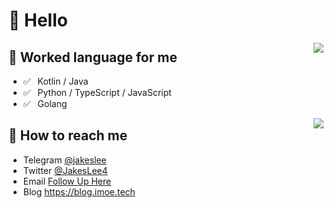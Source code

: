# 👋 Hello

<img align="right" src="https://github-readme-stats.vercel.app/api?username=jakeslee&show_icons=true&icon_color=0366d6&text_color=24292e&bg_color=ffffff&hide_title=true" />


## 💬 Worked language for me

- ✅ ⁠ ⁢⁣⁡⁠ ⁢⁣⁡Kotlin / Java
- ✅ ⁠ ⁢⁣⁡⁠ ⁢⁣⁡Python / TypeScript / JavaScript
- ✅ ⁠ ⁢⁣⁡⁠ ⁢⁣⁡Golang

<img align="right" src="https://github-readme-stats.vercel.app/api/top-langs/?username=jakeslee&layout=compact"/>

## 📮 How to reach me

- Telegram [@jakeslee](https://t.me/jakeslee)
- Twitter [@JakesLee4](https://twitter.com/JakesLee4)
- Email [Follow Up Here](mailto:jakeslee66@gmail.com)
- Blog https://blog.imoe.tech

